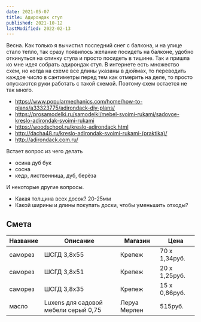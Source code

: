 ```yaml
---
date: 2021-05-07
title: Адирондак стул
published: 2021-10-12
lastModified: 2022-02-13
---
```


Весна. Как только я вычистил последний снег с балкона, и на улице стало тепло, так сразу появилось желание посидеть на балконе, удобно откинуться на спинку стула и просто посидеть в тишине. Так и пришла ко мне идея собрать адирондак стул. В интернете есть множество схем, но когда на схеме все длины указаны в дюймах, то переводить каждое число в сантиметры перед тем как отмерить на деле, то просто опускаются руки работать с такой схемой. Поэтому схем остается не так много.

- https://www.popularmechanics.com/home/how-to-plans/a33323775/adirondack-diy-plans/
- https://prosamodelki.ru/samodelki/mebel-svoimi-rukami/sadovoe-kreslo-adirondak-svoimi-rukami
- https://woodschool.ru/kreslo-adirondack.html
- http://dacha48.ru/kreslo-adirondak-svoimi-rukami-(praktika)/
- http://adirondack.com.ru/

Встает вопрос из чего делать

- осина дуб бук
- сосна
- кедр, лиственница, дуб, берёза

И некоторые другие вопросы. 

- Какая толщина всех досок? 20-25мм
- Какой ширины и длины покупать доски, чтобы уменьшить отходы?


## Смета

| Название | Описание | Магазин | Цена |
| --------|-----------|---------|------|
| саморез | ШСГД 3,8x55 | Крепеж | 70 x 1,34руб. |
| саморез | ШСГД 3,8x51 | Крепеж | 20 x 1,25руб. |
| саморез | ШСГД 3,8x35 | Крепеж | 15 x 0,86руб. |
| масло | Luxens для садовой мебели серый 0,75 | Леруа Мерлен | 515руб. |